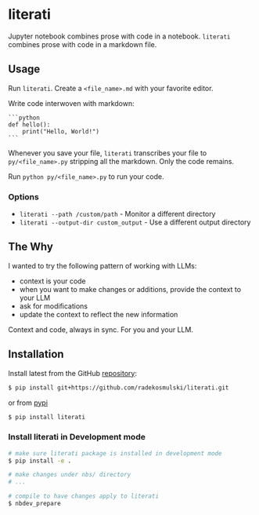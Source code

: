# literati


<!-- WARNING: THIS FILE WAS AUTOGENERATED! DO NOT EDIT! -->

Jupyter notebook combines prose with code in a notebook. `literati`
combines prose with code in a markdown file.

## Usage

Run `literati`. Create a `<file_name>.md` with your favorite editor.

Write code interwoven with markdown:

    ```python
    def hello():
        print("Hello, World!")
    ```

Whenever you save your file, `literati` transcribes your file to
`py/<file_name>.py` stripping all the markdown. Only the code remains.

Run `python py/<file_name>.py` to run your code.

### Options

- `literati --path /custom/path` - Monitor a different directory
- `literati --output-dir custom_output` - Use a different output
  directory

## The Why

I wanted to try the following pattern of working with LLMs:

- context is your code
- when you want to make changes or additions, provide the context to
  your LLM
- ask for modifications
- update the context to reflect the new information

Context and code, always in sync. For you and your LLM.

## Installation

Install latest from the GitHub
[repository](https://github.com/radekosmulski/literati):

``` sh
$ pip install git+https://github.com/radekosmulski/literati.git
```

or from [pypi](https://pypi.org/project/literati/)

``` sh
$ pip install literati
```

### Install literati in Development mode

``` sh
# make sure literati package is installed in development mode
$ pip install -e .

# make changes under nbs/ directory
# ...

# compile to have changes apply to literati
$ nbdev_prepare
```
